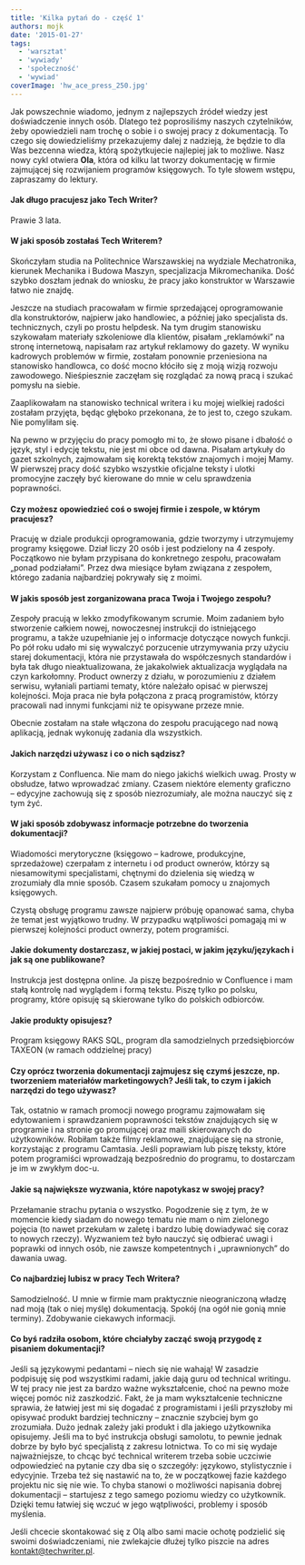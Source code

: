 ```yaml
---
title: 'Kilka pytań do - część 1'
authors: mojk
date: '2015-01-27'
tags:
  - 'warsztat'
  - 'wywiady'
  - 'społeczność'
  - 'wywiad'
coverImage: 'hw_ace_press_250.jpg'
---
```


Jak powszechnie wiadomo, jednym z najlepszych źródeł wiedzy jest doświadczenie
innych osób. Dlatego też poprosiliśmy naszych czytelników, żeby opowiedzieli nam
trochę o sobie i o swojej pracy z dokumentacją. To czego się dowiedzieliśmy
przekazujemy dalej z nadzieją, że będzie to dla Was bezcenna wiedza, którą
spożytkujecie najlepiej jak to możliwe. Nasz nowy cykl otwiera **Ola**, która od
kilku lat tworzy dokumentację w firmie zajmującej się rozwijaniem programów
księgowych. To tyle słowem wstępu, zapraszamy do lektury.

<!--truncate-->

#### Jak długo pracujesz jako Tech Writer?

Prawie 3 lata.

#### W jaki sposób zostałaś Tech Writerem?

Skończyłam studia na Politechnice Warszawskiej na wydziale Mechatronika,
kierunek Mechanika i Budowa Maszyn, specjalizacja Mikromechanika. Dość szybko
doszłam jednak do wniosku, że pracy jako konstruktor w Warszawie łatwo nie
znajdę.

Jeszcze na studiach pracowałam w firmie sprzedającej oprogramowanie dla
konstruktorów, najpierw jako handlowiec, a później jako specjalista ds.
technicznych, czyli po prostu helpdesk. Na tym drugim stanowisku szykowałam
materiały szkoleniowe dla klientów, pisałam „reklamówki” na stronę internetową,
napisałam raz artykuł reklamowy do gazety. W wyniku kadrowych problemów w
firmie, zostałam ponownie przeniesiona na stanowisko handlowca, co dość mocno
kłóciło się z moją wizją rozwoju zawodowego. Nieśpiesznie zaczęłam się rozglądać
za nową pracą i szukać pomysłu na siebie.

Zaaplikowałam na stanowisko technical writera i ku mojej wielkiej radości
zostałam przyjęta, będąc głęboko przekonana, że to jest to, czego szukam. Nie
pomyliłam się.

Na pewno w przyjęciu do pracy pomogło mi to, że słowo pisane i dbałość o język,
styl i edycję tekstu, nie jest mi obce od dawna. Pisałam artykuły do gazet
szkolnych, zajmowałam się korektą tekstów znajomych i mojej Mamy. W pierwszej
pracy dość szybko wszystkie oficjalne teksty i ulotki promocyjne zaczęły być
kierowane do mnie w celu sprawdzenia poprawności.

#### Czy możesz opowiedzieć coś o swojej firmie i zespole, w którym pracujesz?

Pracuję w dziale produkcji oprogramowania, gdzie tworzymy i utrzymujemy programy
księgowe. Dział liczy 20 osób i jest podzielony na 4 zespoły. Początkowo nie
byłam przypisana do konkretnego zespołu, pracowałam „ponad podziałami”. Przez
dwa miesiące byłam związana z zespołem, którego zadania najbardziej pokrywały
się z moimi.

#### W jakis sposób jest zorganizowana praca Twoja i Twojego zespołu?

Zespoły pracują w lekko zmodyfikowanym scrumie. Moim zadaniem było stworzenie
całkiem nowej, nowoczesnej instrukcji do istniejącego programu, a także
uzupełnianie jej o informacje dotyczące nowych funkcji. Po pół roku udało mi się
wywalczyć porzucenie utrzymywania przy użyciu starej dokumentacji, która nie
przystawała do współczesnych standardów i była tak długo nieaktualizowana, że
jakakolwiek aktualizacja wyglądała na czyn karkołomny. Product ownerzy z działu,
w porozumieniu z działem serwisu, wyłaniali partiami tematy, które należało
opisać w pierwszej kolejności. Moja praca nie była połączona z pracą
programistów, którzy pracowali nad innymi funkcjami niż te opisywane przeze
mnie.

Obecnie zostałam na stałe włączona do zespołu pracującego nad nową aplikacją,
jednak wykonuję zadania dla wszystkich.

#### Jakich narzędzi używasz i co o nich sądzisz?

Korzystam z Confluenca. Nie mam do niego jakichś wielkich uwag. Prosty w
obsłudze, łatwo wprowadzać zmiany. Czasem niektóre elementy graficzno – edycyjne
zachowują się z sposób niezrozumiały, ale można nauczyć się z tym żyć.

#### W jaki sposób zdobywasz informacje potrzebne do tworzenia dokumentacji?

Wiadomości merytoryczne (księgowo – kadrowe, produkcyjne, sprzedażowe) czerpałam
z internetu i od product ownerów, którzy są niesamowitymi specjalistami,
chętnymi do dzielenia się wiedzą w zrozumiały dla mnie sposób. Czasem szukałam
pomocy u znajomych księgowych.

Czystą obsługę programu zawsze najpierw próbuję opanować sama, chyba że temat
jest wyjątkowo trudny. W przypadku wątpliwości pomagają mi w pierwszej
kolejności product ownerzy, potem programiści.

#### Jakie dokumenty dostarczasz, w jakiej postaci, w jakim języku/językach i jak są one publikowane?

Instrukcja jest dostępna online. Ja piszę bezpośrednio w Confluence i mam stałą
kontrolę nad wyglądem i formą tekstu. Piszę tylko po polsku, programy, które
opisuję są skierowane tylko do polskich odbiorców.

#### Jakie produkty opisujesz?

Program księgowy RAKS SQL, program dla samodzielnych przedsiębiorców TAXEON (w
ramach oddzielnej pracy)

#### Czy oprócz tworzenia dokumentacji zajmujesz się czymś jeszcze, np. tworzeniem materiałów marketingowych? Jeśli tak, to czym i jakich narzędzi do tego używasz?

Tak, ostatnio w ramach promocji nowego programu zajmowałam się edytowaniem i
sprawdzaniem poprawności tekstów znajdujących się w programie i na stronie go
promującej oraz maili skierowanych do użytkowników. Robiłam także filmy
reklamowe, znajdujące się na stronie, korzystając z programu Camtasia. Jeśli
poprawiam lub piszę teksty, które potem programiści wprowadzają bezpośrednio do
programu, to dostarczam je im w zwykłym doc-u.

#### Jakie są największe wyzwania, które napotykasz w swojej pracy?

Przełamanie strachu pytania o wszystko. Pogodzenie się z tym, że w momencie
kiedy siadam do nowego tematu nie mam o nim zielonego pojęcia (to nawet
przekułam w zaletę i bardzo lubię dowiadywać się coraz to nowych rzeczy).
Wyzwaniem też było nauczyć się odbierać uwagi i poprawki od innych osób, nie
zawsze kompetentnych i „uprawnionych” do dawania uwag.

#### Co najbardziej lubisz w pracy Tech Writera?

Samodzielność. U mnie w firmie mam praktycznie nieograniczoną władzę nad moją
(tak o niej myślę) dokumentacją. Spokój (na ogół nie gonią mnie terminy).
Zdobywanie ciekawych informacji.

#### Co byś radziła osobom, które chciałyby zacząć swoją przygodę z pisaniem dokumentacji?

Jeśli są językowymi pedantami – niech się nie wahają! W zasadzie podpisuję się
pod wszystkimi radami, jakie dają guru od technical writingu. W tej pracy nie
jest za bardzo ważne wykształcenie, choć na pewno może więcej pomóc niż
zaszkodzić. Fakt, że ja mam wykształcenie techniczne sprawia, że łatwiej jest mi
się dogadać z programistami i jeśli przyszłoby mi opisywać produkt bardziej
techniczny – znacznie szybciej bym go zrozumiała. Dużo jednak zależy jaki
produkt i dla jakiego użytkownika opisujemy. Jeśli ma to być instrukcja obsługi
samolotu, to pewnie jednak dobrze by było być specjalistą z zakresu lotnictwa.
To co mi się wydaje najważniejsze, to chcąc być technical writerem trzeba sobie
uczciwie odpowiedzieć na pytanie czy dba się o szczegóły: językowo,
stylistycznie i edycyjnie. Trzeba też się nastawić na to, że w początkowej fazie
każdego projektu nic się nie wie. To chyba stanowi o możliwości napisania dobrej
dokumentacji – startujesz z tego samego poziomu wiedzy co użytkownik. Dzięki
temu łatwiej się wczuć w jego wątpliwości, problemy i sposób myślenia.

Jeśli chcecie skontakować się z Olą albo sami macie ochotę podzielić się swoimi
doświadczeniami, nie zwlekajcie dłużej tylko piszcie na adres
[kontakt@techwriter.pl](mailto:kontakt@techwriter.pl).
